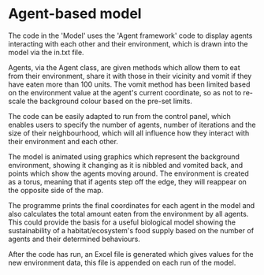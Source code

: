 # Agent-based model

The code in the 'Model' uses the 'Agent framework' code to display agents interacting with each other and their environment, which is drawn into the model via the in.txt file.

Agents, via the Agent class, are given methods which allow them to eat from their environment, share it with those in their vicinity and vomit if they have eaten more than 100 units. The vomit method has been limited based on the environment value at the agent's current coordinate, so as not to re-scale the background colour based on the pre-set limits. 

The code can be easily adapted to run from the control panel, which enables users to specify the number of agents, number of iterations and the size of their neighbourhood, which will all influence how they interact with their environment and each other.

The model is animated using graphics which represent the background environment, showing it changing as it is nibbled and vomited back, and points which show the agents moving around. The environment is created as a torus, meaning that if agents step off the edge, they will reappear on the opposite side of the map. 

The programme prints the final coordinates for each agent in the model and also calculates the total amount eaten from the environment by all agents. This could provide the basis for a useful biological model showing the sustainability of a habitat/ecosystem's food supply based on the number of agents and their determined behaviours. 

After the code has run, an Excel file is generated which gives values for the new environment data, this file is appended on each run of the model.
